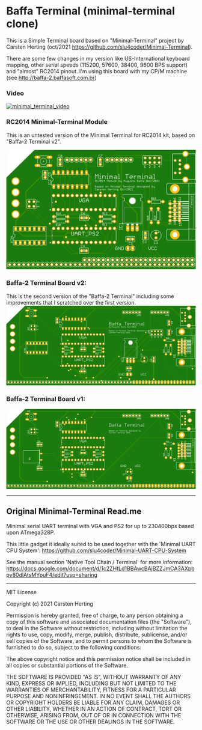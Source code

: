 # Baffa Terminal (minimal-terminal clone)

This is a Simple Terminal board based on "Minimal-Terminal" project by Carsten Herting (oct/2021 https://github.com/slu4coder/Minimal-Terminal).

There are some few changes in my version like US-International keyboard mapping, other serial speeds (115200, 57600, 38400, 9600 BPS support) and "almost" RC2014 pinout. 
I'm using this board with my CP/M machine (see http://baffa-2.baffasoft.com.br)

### Video
[![minimal_terminal_video](http://img.youtube.com/vi/mmQTUNvmSpk/0.jpg)](http://www.youtube.com/watch?v=mmQTUNvmSpk "Baffa-2 Homebrew Microcomputer + Terminal Card")


### RC2014 Minimal-Terminal Module
This is an untested version of the Minimal Terminal for RC2014 kit, based on "Baffa-2 Terminal v2".

![minimal_terminalv2_rc2014](minimal_terminalv2_rc2014.png)

### Baffa-2 Terminal Board v2:
This is the second version of the "Baffa-2 Terminal" including some improvements that I scratched over the first version.
![minimal_terminalv2](minimal_terminalv2.png)

### Baffa-2 Terminal Board v1:
![minimal_terminal](minimal_terminal.png)

---

## Original Minimal-Terminal Read.me

Minimal serial UART terminal with VGA and PS2 for up to 230400bps based upon ATmega328P.

This little gadget it ideally suited to be used together with the 'Minimal UART CPU System': https://github.com/slu4coder/Minimal-UART-CPU-System

See the manual section 'Native Tool Chain / Terminal' for more information:
https://docs.google.com/document/d/1c2ZHtLd1BBAwcBAjBZZJmCA3AXpbpv80dlAtsMYpuF4/edit?usp=sharing

---
MIT License

Copyright (c) 2021 Carsten Herting

Permission is hereby granted, free of charge, to any person obtaining a copy
of this software and associated documentation files (the "Software"), to deal
in the Software without restriction, including without limitation the rights
to use, copy, modify, merge, publish, distribute, sublicense, and/or sell
copies of the Software, and to permit persons to whom the Software is
furnished to do so, subject to the following conditions:

The above copyright notice and this permission notice shall be included in all
copies or substantial portions of the Software.

THE SOFTWARE IS PROVIDED "AS IS", WITHOUT WARRANTY OF ANY KIND, EXPRESS OR
IMPLIED, INCLUDING BUT NOT LIMITED TO THE WARRANTIES OF MERCHANTABILITY,
FITNESS FOR A PARTICULAR PURPOSE AND NONINFRINGEMENT. IN NO EVENT SHALL THE
AUTHORS OR COPYRIGHT HOLDERS BE LIABLE FOR ANY CLAIM, DAMAGES OR OTHER
LIABILITY, WHETHER IN AN ACTION OF CONTRACT, TORT OR OTHERWISE, ARISING FROM,
OUT OF OR IN CONNECTION WITH THE SOFTWARE OR THE USE OR OTHER DEALINGS IN THE
SOFTWARE.

